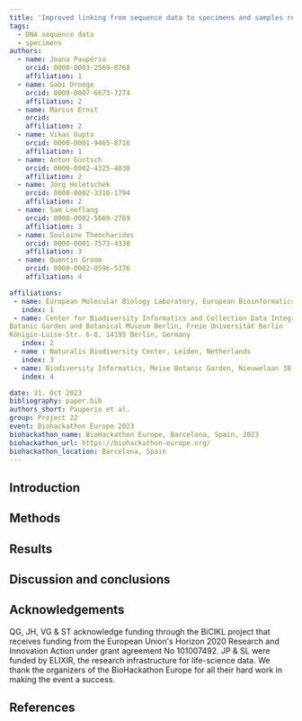 ```yaml
---
title: 'Improved linking from sequence data to specimens and samples repositories'
tags:
  - DNA sequence data
  - specimens
authors:
  - name: Joana Paupério
    orcid: 0000-0003-2569-0768
    affiliation: 1
  - name: Gabi Droege
    orcid: 0009-0007-6673-7274
    affiliation: 2
  - name: Marcus Ernst
    orcid: 
    affiliation: 2
  - name: Vikas Gupta
    orcid: 0000-0001-9465-8716
    affiliation: 1
  - name: Anton Güntsch
    orcid: 0000-0002-4325-4030
    affiliation: 2
  - name: Jörg Holetschek
    orcid: 0000-0002-3310-1794
    affiliation: 2
  - name: Sam Leeflang
    orcid: 0000-0002-5669-2769
    affiliation: 3
  - name: Soulaine Theocharides
    orcid: 0000-0001-7573-4330
    affiliation: 3
  - name: Quentin Groom
    orcid: 0000-0002-0596-5376
    affiliation: 4

affiliations:
 - name: European Molecular Biology Laboratory, European Bioinformatics Institute, Wellcome Genome Campus, Hinxton, Cambridge, CB10 1SD, United Kingdom
   index: 1
 - name: Center for Biodiversity Informatics and Collection Data Integration 
Botanic Garden and Botanical Museum Berlin, Freie Universität Berlin
Königin-Luise-Str. 6-8, 14195 Berlin, Germany
   index: 2
 - name : Naturalis Biodiversity Center, Leiden, Netherlands
   index: 3
 - name: Biodiversity Informatics, Meise Botanic Garden, Nieuwelaan 38, 1860 Meise, Belgium
   index: 4

date: 31. Oct 2023
bibliography: paper.bib
authors_short: Pauperio et al.
group: Project 22
event: Biohackathon Europe 2023
biohackathon_name: BioHackathon Europe, Barcelona, Spain, 2023
biohackathon_url: https://biohackathon-europe.org/
biohackathon_location: Barcelona, Spain
---
```


## Introduction

## Methods

## Results

## Discussion and conclusions

## Acknowledgements
QG, JH, VG & ST acknowledge funding through the BiCIKL project that receives funding from the European Union's Horizon 2020 Research and Innovation Action under grant agreement No 101007492. JP & SL were funded by ELIXIR, the research infrastructure for life-science data. We thank the organizers of the BioHackathon Europe for all their hard work in making the event a success.

## References





